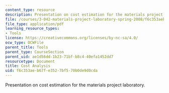 ```yaml
---
content_type: resource
description: Presentation on cost estimation for the materials project laboratory.
file: /courses/3-042-materials-project-laboratory-spring-2008/f6c353aeb67fe3527bf570b0de9d0cda_costest.pdf
file_type: application/pdf
learning_resource_types:
- Tools
license: https://creativecommons.org/licenses/by-nc-sa/4.0/
ocw_type: OCWFile
parent_title: Tools
parent_type: CourseSection
parent_uid: ae1d56dd-1b23-71bf-b8c4-40efa1452dd7
resourcetype: Document
title: Cost Analysis
uid: f6c353ae-b67f-e352-7bf5-70b0de9d0cda
---
```

Presentation on cost estimation for the materials project laboratory.